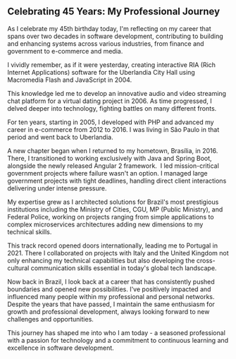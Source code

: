 ## Celebrating 45 Years: My Professional Journey

As I celebrate my 45th birthday today, I'm reflecting on my career that spans over two decades in software development, contributing to building and enhancing systems across various industries, from finance and government to e-commerce and media.

I vividly remember, as if it were yesterday, creating interactive RIA (Rich Internet Applications) software for the Uberlandia City Hall using Macromedia Flash and JavaScript in 2004.

This knowledge led me to develop an innovative audio and video streaming chat platform for a virtual dating project in 2006. As time progressed, I delved deeper into technology, fighting battles on many different fronts.

For ten years, starting in 2005, I developed with PHP and advanced my career in e-commerce from 2012 to 2016. I was living in São Paulo in that period and went back to Uberlandia.

A new chapter began when I returned to my hometown, Brasília, in 2016. There, I transitioned to working exclusively with Java and Spring Boot, alongside the newly released Angular 2 framework.  I led mission-critical government projects where failure wasn't an option. I managed large government projects with tight deadlines, handling direct client interactions delivering under intense pressure.

My expertise grew as I architected solutions for Brazil's most prestigious institutions including the Ministry of Cities, CGU, MP (Public Ministry), and Federal Police, working on projects ranging from simple applications to complex microservices architectures adding new dimensions to my technical skills.

This track record opened doors internationally, leading me to Portugal in 2021. There I collaborated on projects with Italy and the United Kingdom not only enhancing my technical capabilities but also developing the cross-cultural communication skills essential in today's global tech landscape.

Now back in Brazil, I look back at a career that has consistently pushed boundaries and opened new possibilities. I've positively impacted and influenced many people within my professional and personal networks. Despite the years that have passed, I maintain the same enthusiasm for growth and professional development, always looking forward to new challenges and opportunities.

This journey has shaped me into who I am today - a seasoned professional with a passion for technology and a commitment to continuous learning and excellence in software development.
